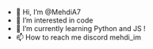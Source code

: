 - 👋 Hi, I’m @MehdiA7
- 👀 I’m interested in code
- 🌱 I’m currently learning Python and JS !
- 📫 How to reach me discord mehdi_im

<!---
MehdiA7/MehdiA7 is a ✨ special ✨ repository because its `README.md` (this file) appears on your GitHub profile.
You can click the Preview link to take a look at your changes.
--->
